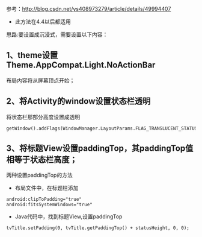 参考：http://blog.csdn.net/ys408973279/article/details/49994407
-  此方法在4.4以后都适用


思路:要设置成沉浸式，需要设置以下内容：
## 1、theme设置Theme.AppCompat.Light.NoActionBar
布局内容将从屏幕顶点开始；
## 2、将Activity的window设置状态栏透明
将状态栏那部分高度设置成透明
```
getWindow().addFlags(WindowManager.LayoutParams.FLAG_TRANSLUCENT_STATUS);
```
## 3、将标题View设置paddingTop，其paddingTop值相等于状态栏高度；
两种设置paddingTop的方法
- 布局文件中，在标题栏添加
```
android:clipToPadding="true"
android:fitsSystemWindows="true"
```
- Java代码中，找到标题View,设置paddingTop
```
tvTitle.setPadding(0, tvTitle.getPaddingTop() + statusHeight, 0, 0);
```